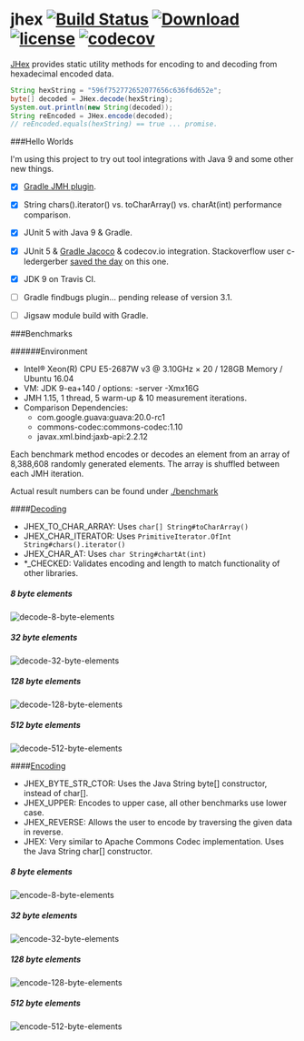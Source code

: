 # jhex [![Build Status](https://travis-ci.org/jamespedwards42/jhex.svg?branch=master)](https://travis-ci.org/jamespedwards42/jhex) [ ![Download](https://api.bintray.com/packages/jamespedwards42/libs/jhex/images/download.svg) ](https://bintray.com/jamespedwards42/libs/jhex/_latestVersion) [![license](https://img.shields.io/badge/license-Apache%202-blue.svg)](https://raw.githubusercontent.com/jhex/jedipus/master/LICENSE) [![codecov](https://codecov.io/gh/jamespedwards42/jhex/branch/master/graph/badge.svg)](https://codecov.io/gh/jamespedwards42/jhex)

[JHex](src/main/java/com/fabahaba/encode/JHex.java#L7) provides static utility methods for encoding to and decoding from hexadecimal encoded data.

```java
String hexString = "596f752772652077656c636f6d652e";
byte[] decoded = JHex.decode(hexString);
System.out.println(new String(decoded));
String reEncoded = JHex.encode(decoded);
// reEncoded.equals(hexString) == true ... promise.
```

###Hello Worlds

I'm using this project to try out tool integrations with Java 9 and some other new things.

- [x] [Gradle JMH plugin](https://github.com/melix/jmh-gradle-plugin).
- [x] String chars().iterator() vs. toCharArray() vs. charAt(int) performance comparison.
- [x] JUnit 5 with Java 9 & Gradle.
- [x] JUnit 5 & [Gradle Jacoco](https://docs.gradle.org/current/userguide/jacoco_plugin.html) & codecov.io integration.  Stackoverflow user c-ledergerber [saved the day](http://stackoverflow.com/a/39386661/3754157) on this one.
- [x] JDK 9 on Travis CI.
- [ ] Gradle findbugs plugin... pending release of version 3.1.
- [ ] Jigsaw module build with Gradle.


###Benchmarks

######Environment

* Intel® Xeon(R) CPU E5-2687W v3 @ 3.10GHz × 20 / 128GB Memory / Ubuntu 16.04
* VM: JDK 9-ea+140 / options: -server -Xmx16G
* JMH 1.15, 1 thread, 5 warm-up & 10 measurement iterations.
* Comparison Dependencies:
  * com.google.guava:guava:20.0-rc1
  * commons-codec:commons-codec:1.10
  * javax.xml.bind:jaxb-api:2.2.12
  
Each benchmark method encodes or decodes an element from an array of 8,388,608 randomly generated elements.  The array is shuffled between each JMH iteration.

Actual result numbers can be found under [./benchmark](benchmark)

####[Decoding](src/jmh/java/com/fabahaba/encode/DecodeBenchmark.java#L79)

* JHEX_TO_CHAR_ARRAY: Uses `char[] String#toCharArray()`
* JHEX_CHAR_ITERATOR: Uses `PrimitiveIterator.OfInt String#chars().iterator()`
* JHEX_CHAR_AT: Uses `char String#chartAt(int)`
* *_CHECKED: Validates encoding and length to match functionality of other libraries.

##### 8 byte elements
![decode-8-byte-elements](https://cdn.rawgit.com/jamespedwards42/jhex/master/benchmark/decode-8-byte-elements.svg)
##### 32 byte elements
![decode-32-byte-elements](https://cdn.rawgit.com/jamespedwards42/jhex/master/benchmark/decode-32-byte-elements.svg)
##### 128 byte elements
![decode-128-byte-elements](https://cdn.rawgit.com/jamespedwards42/jhex/master/benchmark/decode-128-byte-elements.svg)
##### 512 byte elements
![decode-512-byte-elements](https://cdn.rawgit.com/jamespedwards42/jhex/master/benchmark/decode-512-byte-elements.svg)
 
####[Encoding](src/jmh/java/com/fabahaba/encode/EncodeBenchmark.java#L66)

* JHEX_BYTE_STR_CTOR: Uses the Java String byte[] constructor, instead of char[].
* JHEX_UPPER: Encodes to upper case, all other benchmarks use lower case.
* JHEX_REVERSE: Allows the user to encode by traversing the given data in reverse.
* JHEX: Very similar to Apache Commons Codec implementation.  Uses the Java String char[] constructor.

##### 8 byte elements 
![encode-8-byte-elements](https://cdn.rawgit.com/jamespedwards42/jhex/master/benchmark/encode-8-byte-elements.svg)
##### 32 byte elements
![encode-32-byte-elements](https://cdn.rawgit.com/jamespedwards42/jhex/master/benchmark/encode-32-byte-elements.svg)
##### 128 byte elements
![encode-128-byte-elements](https://cdn.rawgit.com/jamespedwards42/jhex/master/benchmark/encode-128-byte-elements.svg)
##### 512 byte elements
![encode-512-byte-elements](https://cdn.rawgit.com/jamespedwards42/jhex/master/benchmark/encode-512-byte-elements.svg)
